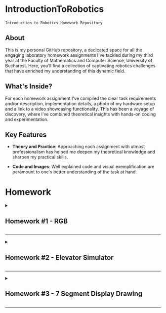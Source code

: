 # IntroductionToRobotics
    Introduction to Robotics Homework Repository

## About
This is my personal GitHub repository, a dedicated space for all the engaging laboratory homework assignments I've tackled during my third year at the Faculty of Mathematics and Computer Science, University of Bucharest. Here, you'll find a collection of captivating robotics challenges that have enriched my understanding of this dynamic field.

## What's Inside?
For each homework assignment I've compiled the clear task requirements and/or description, implementation details, a photo of my hardware setup and a link to a video showcasing functionality. This has been a voyage of discovery, where I've combined theoretical insights with hands-on coding and experimentation. 

## Key Features

- **Theory and Practice**: Approaching each assignment with utmost professionalism has helped me deepen my theoretical knowledge and sharpen my practical skills.

- **Code and Images**: Well explained code and visual exemplification are paramount to one's better understanding of the task at hand.

# Homework

<details>
<summary>

## Homework #1 - RGB

</summary><br>
This assignment focuses on controlling each channel (Red, Green, and Blue) of  an  RGB  LED  using  individual  potentiometers.

[Assignment folder](https://github.com/MariusAlexandru358/IntroductionToRobotics/tree/main/LedRGB)

### Components:
- Arduino UNO
- Breadbord
- RGB LED (1)
- Potentiometers (3)
- 330&#x2126; Resistors (3)
- Wires as needed

### Technical Task
Use a separate potentiometer for controlling each color of the RGB LED: Red, Green and Blue. The control must leverage digital electronics.

### Breakdown
This is a straightforward task. All we have to do is read the values from the potentiometers (these are analog values), map them to the 0-255 interval, and write the resulting value to the LED pin. Of course, each potentiometer corresponds to one color of the RGB LED.

### Electrical schematic
![Electrical Circuit Scheme](https://github.com/MariusAlexandru358/IntroductionToRobotics/blob/main/LedRGB/electrical.png)

### Hardware Setup
![Setup Image](https://github.com/MariusAlexandru358/IntroductionToRobotics/blob/main/LedRGB/LedRGBsetup.jpg)

### Video showcasing functionality
<a href="https://youtu.be/jgkgB0jxtuw" target="_blank">youtube link here</a>

</details>

---

<details>
<summary>

## Homework #2 - Elevator Simulator

</summary><br>
This assignment involves simulating a 3-floor elevator control system using LEDs, buttons, and a buzzer with Arduino.

[Assignment folder](https://github.com/MariusAlexandru358/IntroductionToRobotics/tree/main/ElevatorSim)

### Components:
- Arduino UNO
- Breadbord
- Pushbuttons (At least 3 for floor calls)
- LEDs (At least 4: 3 for the floors and 1 for the elevator's operational state)
- 330&#x2126; or 220&#x2126; Resistors (4)
- Buzzer (1)
- 100&#x2126; Resistor (1)
- Wires as needed

### Technical Task
Design a control system that simulates a 3-floor elevator using the Arduino platform. Specific requirements:
- **LED Indicators:** Each of the 3 LEDs should represent one of the 3 floors. The LED corresponding to the current floor should light up.  Additionally, another LED should represent the elevator’s operational state. It should blink when the elevator is moving and remain static when stationary.
- **Buttons:** Implement 3 buttons that represent the call buttons from the 3 floors.  When pressed, the elevator should simulate movement towards the floor after a short interval (2-3 seconds).
- **Buzzer:** The buzzer should sound briefly when the elevator arrives at the desire floor (something resembling a ”cling”), when the elevator doors are closing and during movement.
- **State Change & Timers:** If the elevator is already at the desired floor, pressing the button for that floor should have no effect. Otherwise, after a button press, the elevator should ”wait for the doors to close” and then ”move” to the corresponding floor. If the elevator is in movement it should either do nothing or it should stack its decision (get to the first programmed floor, open the doors, wait, close them and then go to the next desired floor).
- **Debounce:** Implement debounce for the buttons to avoid unintentional repeated button presses.

### Breakdown
One way to implement this is by using the function millis() to get the timestamp of when a button push is confirmed by the debounce logic and then with the help of the same function we can calculate how much time has passed since that event. Let's say it takes 3 seconds for the elevator to move up a floor, then after 3000 milliseconds we simulate moving up to that floor by turning on the corresponding LED. We can apply the same logic for all the actions we must implement. 

### Electrical schematic
![Electrical Circuit Scheme](https://github.com/MariusAlexandru358/IntroductionToRobotics/blob/main/ElevatorSim/ElevatorSimElectrical.png)

### Hardware Setup
![Setup Image](https://github.com/MariusAlexandru358/IntroductionToRobotics/blob/main/ElevatorSim/ElevatorSimSetup.jpg)

### Video showcasing functionality
<a href="https://youtu.be/h7vUpx4tfUE" target="_blank">youtube link here</a>

</details>

---

<details>
<summary>

## Homework #3 - 7 Segment Display Drawing

</summary><br>
This assignment involves using the joystick in order to control the position of the segment and ”draw” on the display. The movement between segments should be natural, meaning they should jump from the current position only to neighbors, but without passing through ”walls”.

[Assignment folder](https://github.com/MariusAlexandru358/IntroductionToRobotics/tree/main/Drawing_7SegmentDisplay)

### Components:
- Arduino UNO
- Breadbord
- 7-Segment-Display (1)
- Joystick (1)
- 330&#x2126; or 220&#x2126; Resistors (8)
- Wires as needed

### Technical Task
The initial position should be on the DP. The current position always blinks (irrespective of the fact that the segment is on or off). Use the joystick to move from one position to neighbors (see table for corresponding movement). Short pressing the button toggles the segment state from ON to OFF or from OFF to ON. Long pressing the button resets the entire display by turning all the segments OFF and moving the current position to the decimal point.

| Current segment | UP | DOWN | LEFT | RIGHT |
| --------------- | -- | ---- | ---- | ----- |
| **a**           |N/A |  g   |  f   |   b   |
| **b**           | a  |  g   |  f   |  N/A  | 
| **c**           | g  |  d   |  e   |  dp   |
| **d**           | g  | N/A  |  e   |   c   | 
| **e**           | g  |  d   | N/A  |   c   |
| **f**           | a  |  g   | N/A  |   b   | 
| **g**           | a  |  d   | N/A  |  N/A  |
| **dp**          |N/A |  N/A |  c   |  N/A  | 

### Breakdown
This assignment can be broken down into multiple simpler tasks. 
- **Input detection:** The push-button needs debouncing and to be able to also detect long pushes. For the movements on the joystick we will set thresholds it needs to pass in order to be registered.
- **Calculating the next position and moving to it**
- **Updating the blinking** of the selected LED
- **Toggling the state** of a LED or **reseting** the display and position


### Electrical schematic
![Electrical Circuit Scheme](https://github.com/MariusAlexandru358/IntroductionToRobotics/blob/main/Drawing_7SegmentDisplay/Drawing_7SegmentDisplay_Electrical.png)

### Hardware Setup
![Setup Image](https://github.com/MariusAlexandru358/IntroductionToRobotics/blob/main/Drawing_7SegmentDisplay/Drawing_7SegmentDisplay_Setup.jpg)

### Video showcasing functionality
<a href="https://youtu.be/JfM9QyAPTl4" target="_blank">youtube link here</a>

</details>

---







